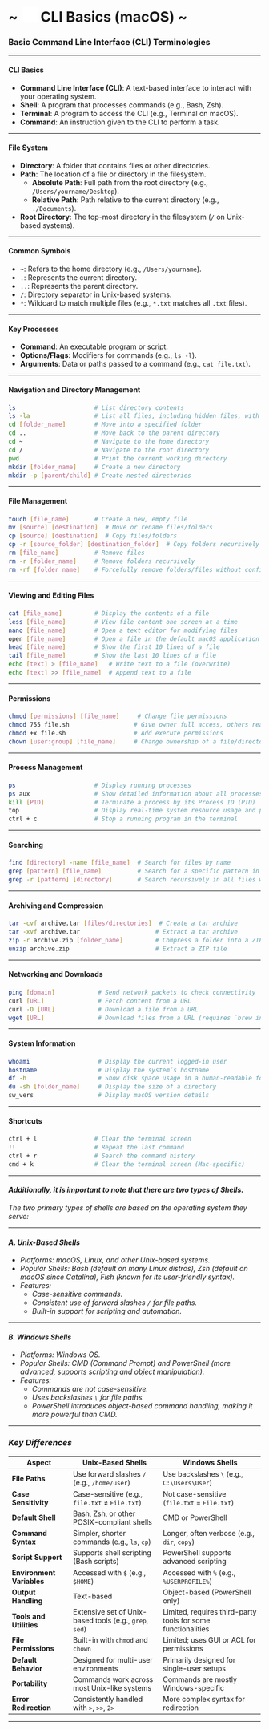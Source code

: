 #  ~ <a href="https://www.zsh.org" target="_blank" rel="noreferrer"> <img src="https://raw.githubusercontent.com/Zsh-art/logo/main/png/white_vertical_icon.png" alt="zsh" height="30"/></a> CLI Basics (macOS) ~

### **Basic Command Line Interface (CLI) Terminologies**

---

#### **CLI Basics**
- **Command Line Interface (CLI)**: A text-based interface to interact with your operating system.
- **Shell**: A program that processes commands (e.g., Bash, Zsh).
- **Terminal**: A program to access the CLI (e.g., Terminal on macOS).
- **Command**: An instruction given to the CLI to perform a task.

---

#### **File System**
- **Directory**: A folder that contains files or other directories.
- **Path**: The location of a file or directory in the filesystem.
  - **Absolute Path**: Full path from the root directory (e.g., `/Users/yourname/Desktop`).
  - **Relative Path**: Path relative to the current directory (e.g., `./Documents`).
- **Root Directory**: The top-most directory in the filesystem (`/` on Unix-based systems).

---

#### **Common Symbols**
- `~`: Refers to the home directory (e.g., `/Users/yourname`).
- `.`: Represents the current directory.
- `..`: Represents the parent directory.
- `/`: Directory separator in Unix-based systems.
- `*`: Wildcard to match multiple files (e.g., `*.txt` matches all `.txt` files).

---

#### **Key Processes**
- **Command**: An executable program or script.
- **Options/Flags**: Modifiers for commands (e.g., `ls -l`).
- **Arguments**: Data or paths passed to a command (e.g., `cat file.txt`).

---

#### **Navigation and Directory Management**  
```bash
ls                      # List directory contents
ls -la                  # List all files, including hidden files, with details
cd [folder_name]        # Move into a specified folder
cd ..                   # Move back to the parent directory
cd ~                    # Navigate to the home directory
cd /                    # Navigate to the root directory
pwd                     # Print the current working directory
mkdir [folder_name]     # Create a new directory
mkdir -p [parent/child] # Create nested directories
```

---

#### **File Management**  
```bash
touch [file_name]       # Create a new, empty file
mv [source] [destination]  # Move or rename files/folders
cp [source] [destination]  # Copy files/folders
cp -r [source_folder] [destination_folder]  # Copy folders recursively
rm [file_name]          # Remove files
rm -r [folder_name]     # Remove folders recursively
rm -rf [folder_name]    # Forcefully remove folders/files without confirmation
```

---

#### **Viewing and Editing Files**  
```bash
cat [file_name]         # Display the contents of a file
less [file_name]        # View file content one screen at a time
nano [file_name]        # Open a text editor for modifying files
open [file_name]        # Open a file in the default macOS application
head [file_name]        # Show the first 10 lines of a file
tail [file_name]        # Show the last 10 lines of a file
echo [text] > [file_name]   # Write text to a file (overwrite)
echo [text] >> [file_name]  # Append text to a file
```

---

#### **Permissions**  
```bash
chmod [permissions] [file_name]     # Change file permissions
chmod 755 file.sh                  # Give owner full access, others read/execute access
chmod +x file.sh                   # Add execute permissions
chown [user:group] [file_name]     # Change ownership of a file/directory
```

---

#### **Process Management**  
```bash
ps                      # Display running processes
ps aux                  # Show detailed information about all processes
kill [PID]              # Terminate a process by its Process ID (PID)
top                     # Display real-time system resource usage and processes
ctrl + c                # Stop a running program in the terminal
```

---

#### **Searching**  
```bash
find [directory] -name [file_name]  # Search for files by name
grep [pattern] [file_name]          # Search for a specific pattern in a file
grep -r [pattern] [directory]       # Search recursively in all files within a directory
```

---

#### **Archiving and Compression**  
```bash
tar -cvf archive.tar [files/directories]  # Create a tar archive
tar -xvf archive.tar                     # Extract a tar archive
zip -r archive.zip [folder_name]         # Compress a folder into a ZIP file
unzip archive.zip                        # Extract a ZIP file
```

---

#### **Networking and Downloads**  
```bash
ping [domain]            # Send network packets to check connectivity
curl [URL]               # Fetch content from a URL
curl -O [URL]            # Download a file from a URL
wget [URL]               # Download files from a URL (requires `brew install wget`)
```

---

#### **System Information**  
```bash
whoami                   # Display the current logged-in user
hostname                 # Display the system’s hostname
df -h                    # Show disk space usage in a human-readable format
du -sh [folder_name]     # Display the size of a directory
sw_vers                  # Display macOS version details
```

---

#### **Shortcuts**  
```bash
ctrl + l                # Clear the terminal screen
!!                      # Repeat the last command
ctrl + r                # Search the command history
cmd + k                 # Clear the terminal screen (Mac-specific)
```

---


#### *Additionally, it is important to note that there are two types of Shells.*

*The two primary types of shells are based on the operating system they serve:*

---

#### *A. Unix-Based Shells* 
- *Platforms: macOS, Linux, and other Unix-based systems.*
- *Popular Shells: Bash (default on many Linux distros), Zsh (default on macOS since Catalina), Fish (known for its user-friendly syntax).*
- *Features:* 
  - *Case-sensitive commands.*  
  - *Consistent use of forward slashes `/` for file paths.*  
  - *Built-in support for scripting and automation.*

---

#### *B. Windows Shells* 
- *Platforms: Windows OS.*  
- *Popular Shells: CMD (Command Prompt) and PowerShell (more advanced, supports scripting and object manipulation).*
- *Features:*
  - *Commands are not case-sensitive.*  
  - *Uses backslashes `\` for file paths.*  
  - *PowerShell introduces object-based command handling, making it more powerful than CMD.*  

---

### *Key Differences*    

| **Aspect**               | **Unix-Based Shells**                          | **Windows Shells**                          |
|--------------------------|-----------------------------------------------|---------------------------------------------|
| **File Paths**            | Use forward slashes `/` (e.g., `/home/user`) | Use backslashes `\` (e.g., `C:\Users\User`) |
| **Case Sensitivity**      | Case-sensitive (e.g., `file.txt` ≠ `File.txt`) | Not case-sensitive (`file.txt` = `File.txt`)|
| **Default Shell**         | Bash, Zsh, or other POSIX-compliant shells   | CMD or PowerShell                           |
| **Command Syntax**        | Simpler, shorter commands (e.g., `ls`, `cp`) | Longer, often verbose (e.g., `dir`, `copy`) |
| **Script Support**        | Supports shell scripting (Bash scripts)      | PowerShell supports advanced scripting      |
| **Environment Variables** | Accessed with `$` (e.g., `$HOME`)            | Accessed with `%` (e.g., `%USERPROFILE%`)   |
| **Output Handling**       | Text-based                                  | Object-based (PowerShell only)              |
| **Tools and Utilities**   | Extensive set of Unix-based tools (e.g., `grep`, `sed`) | Limited, requires third-party tools for some functionalities |
| **File Permissions**      | Built-in with `chmod` and `chown`            | Limited; uses GUI or ACL for permissions    |
| **Default Behavior**      | Designed for multi-user environments         | Primarily designed for single-user setups   |
| **Portability**           | Commands work across most Unix-like systems  | Commands are mostly Windows-specific        |  
| **Error Redirection**     | Consistently handled with `>`, `>>`, `2>`    | More complex syntax for redirection         |

---  